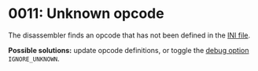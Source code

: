 # 0011: Unknown opcode

The disassembler finds an opcode that has not been defined in the [INI file](../../edit-modes/opcodes-list-scm.ini.md).

**Possible solutions:** update opcode definitions, or toggle the [debug option](../../console.md#ignore_unknown) `IGNORE_UNKNOWN`.  



